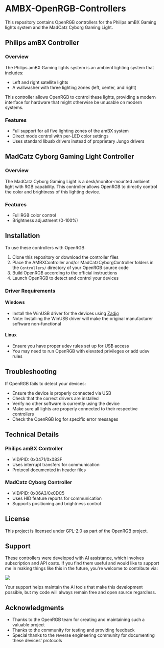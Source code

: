 # AMBX-OpenRGB-Controllers

This repository contains OpenRGB controllers for the Philips amBX Gaming lights system and the MadCatz Cyborg Gaming Light.

## Philips amBX Controller

### Overview
The Philips amBX Gaming lights system is an ambient lighting system that includes:
- Left and right satellite lights
- A wallwasher with three lighting zones (left, center, and right)

This controller allows OpenRGB to control these lights, providing a modern interface for hardware that might otherwise be unusable on modern systems.

### Features
- Full support for all five lighting zones of the amBX system
- Direct mode control with per-LED color settings
- Uses standard libusb drivers instead of proprietary Jungo drivers

## MadCatz Cyborg Gaming Light Controller

### Overview
The MadCatz Cyborg Gaming Light is a desk/monitor-mounted ambient light with RGB capability. This controller allows OpenRGB to directly control the color and brightness of this lighting device.

### Features
- Full RGB color control
- Brightness adjustment (0-100%)

## Installation

To use these controllers with OpenRGB:

1. Clone this repository or download the controller files
2. Place the AMBXController and/or MadCatzCyborgController folders in the `Controllers/` directory of your OpenRGB source code
3. Build OpenRGB according to the official instructions
4. Launch OpenRGB to detect and control your devices

### Driver Requirements

#### Windows
- Install the WinUSB driver for the devices using [Zadig](https://zadig.akeo.ie/)
- Note: Installing the WinUSB driver will make the original manufacturer software non-functional

#### Linux
- Ensure you have proper udev rules set up for USB access
- You may need to run OpenRGB with elevated privileges or add udev rules

## Troubleshooting

If OpenRGB fails to detect your devices:
- Ensure the device is properly connected via USB
- Check that the correct drivers are installed
- Verify no other software is currently using the device
- Make sure all lights are properly connected to their respective controllers
- Check the OpenRGB log for specific error messages

## Technical Details

### Philips amBX Controller
- VID/PID: 0x0471/0x083F
- Uses interrupt transfers for communication
- Protocol documented in header files

### MadCatz Cyborg Controller
- VID/PID: 0x06A3/0x0DC5
- Uses HID feature reports for communication
- Supports positioning and brightness control

## License

This project is licensed under GPL-2.0 as part of the OpenRGB project.

## Support

These controllers were developed with AI assistance, which involves subscription and API costs. If you find them useful and would like to support me in making things like this in the future, you're welcome to contribute via:

<a href="https://www.buymeacoffee.com/Wolfieee"><img src="https://img.buymeacoffee.com/button-api/?text=Buy me a pizza&emoji=🍕&slug=Wolfieee&button_colour=40DCA5&font_colour=ffffff&font_family=Poppins&outline_colour=000000&coffee_colour=FFDD00" /></a>

Your support helps maintain the AI tools that make this development possible, but my code will always remain free and open source regardless.

## Acknowledgments

- Thanks to the OpenRGB team for creating and maintaining such a valuable project
- Thanks to the community for testing and providing feedback
- Special thanks to the reverse engineering community for documenting these devices' protocols
